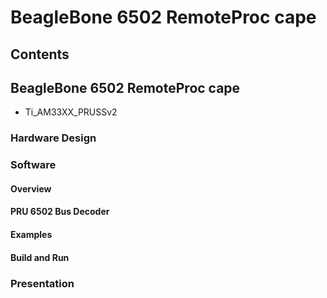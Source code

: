 # BeagleBone 6502 RemoteProc cape
## Contents
## BeagleBone 6502 RemoteProc cape
* Ti_AM33XX_PRUSSv2
### Hardware Design
### Software
#### Overview
#### PRU 6502 Bus Decoder
#### Examples
#### Build and Run
### Presentation
